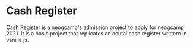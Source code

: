 # Cash Register 

Cash Register is a neogcamp's admission project to apply for neogcamp 2021.
It is a basic project that replicates an acutal cash register writtern in vanilla js.



